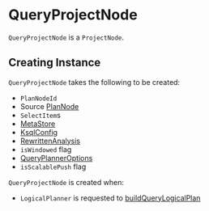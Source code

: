 # QueryProjectNode

`QueryProjectNode` is a `ProjectNode`.

## Creating Instance

`QueryProjectNode` takes the following to be created:

* <span id="id"> `PlanNodeId`
* <span id="source"> Source [PlanNode](PlanNode.md)
* <span id="selectItems"> `SelectItem`s
* <span id="metaStore"> [MetaStore](../MetaStore.md)
* <span id="ksqlConfig"> [KsqlConfig](../KsqlConfig.md)
* <span id="analysis"> [RewrittenAnalysis](../analyzer/RewrittenAnalysis.md)
* <span id="isWindowed"> `isWindowed` flag
* <span id="queryPlannerOptions"> [QueryPlannerOptions](QueryPlannerOptions.md)
* <span id="isScalablePush"> `isScalablePush` flag

`QueryProjectNode` is created when:

* `LogicalPlanner` is requested to [buildQueryLogicalPlan](LogicalPlanner.md#buildQueryLogicalPlan)
